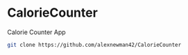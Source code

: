 # CalorieCounter
Calorie Counter App

```sh
git clone https://github.com/alexnewman42/CalorieCounter
```
